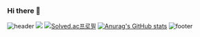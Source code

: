 ### Hi there 👋
![header](https://capsule-render.vercel.app/api?color=gradient&customColorList=0,2,2,5,30)
<img src="https://img.shields.io/badge/JavaScript-javascript-blue?logo=javascript)">
[![Solved.ac프로필](http://mazassumnida.wtf/api/v2/generate_badge?boj=gjehdals456)](https://solved.ac/gjehdals456)
[![Anurag's GitHub stats](https://github-readme-stats.vercel.app/api?username=Hurdong)](https://github.com/anuraghazra/github-readme-stats)
![footer](https://capsule-render.vercel.app/api?section=footer)
<!--
**HurDong/Hurdong** is a ✨ _special_ ✨ repository because its `README.md` (this file) appears on your GitHub profile.

Here are some ideas to get you started:

- 🔭 I’m currently working on ...
- 🌱 I’m currently learning ...
- 👯 I’m looking to collaborate on ...
- 🤔 I’m looking for help with ...
- 💬 Ask me about ...
- 📫 How to reach me: ...
- 😄 Pronouns: ...
- ⚡ Fun fact: ...

-->
